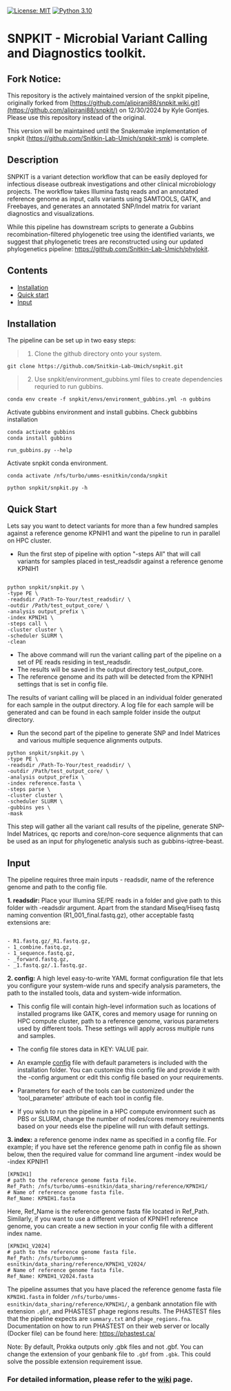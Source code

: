 [![License: MIT](https://img.shields.io/badge/License-MIT-yellow.svg)](https://opensource.org/licenses/MIT)
[![Python 3.10](https://img.shields.io/badge/python-3.1-blue.svg)](https://www.python.org/downloads/release/python-310/)

# SNPKIT - Microbial Variant Calling and Diagnostics toolkit.

## Fork Notice:

This repository is the actively maintained version of the snpkit pipeline, originally forked from [https://github.com/alipirani88/snpkit.wiki.git](https://github.com/alipirani88/snpkit/) on 12/30/2024 by Kyle Gontjes. Please use this repository instead of the original.

This version will be maintained until the Snakemake implementation of snpkit (https://github.com/Snitkin-Lab-Umich/snpkit-smk) is complete.  

## Description

SNPKIT is a variant detection workflow that can be easily deployed for infectious disease outbreak investigations and other clinical microbiology projects. The workflow takes Illumina fastq reads and an annotated reference genome as input, calls variants using SAMTOOLS, GATK, and Freebayes, and generates an annotated SNP/Indel matrix for variant diagnostics and visualizations. 

While this pipeline has downstream scripts to generate a Gubbins recombination-filtered phylogenetic tree using the identified variants, we suggest that phylogenetic trees are reconstructed using our updated phylogenetics pipeline: https://github.com/Snitkin-Lab-Umich/phylokit.   

## Contents

- [Installation](#installation)
- [Quick start](#quick-start)
- [Input](#input)

## Installation

The pipeline can be set up in two easy steps:

> 1. Clone the github directory onto your system.

```
git clone https://github.com/Snitkin-Lab-Umich/snpkit.git

```

> 2. Use snpkit/environment_gubbins.yml files to create dependencies requried to run gubbins.

```
conda env create -f snpkit/envs/environment_gubbins.yml -n gubbins
```

Activate gubbins environment and install gubbins. Check gubbbins installation 

```
conda activate gubbins
conda install gubbins

run_gubbins.py --help
```

Activate snpkit conda environment. 
```
conda activate /nfs/turbo/umms-esnitkin/conda/snpkit

python snpkit/snpkit.py -h
```

## Quick Start

Lets say you want to detect variants for more than a few hundred samples against a reference genome KPNIH1 and want the pipeline to run in parallel on HPC cluster. 


- Run the first step of pipeline with option "-steps All" that will call variants for samples placed in test_readsdir against a reference genome KPNIH1

```

python snpkit/snpkit.py \
-type PE \
-readsdir /Path-To-Your/test_readsdir/ \
-outdir /Path/test_output_core/ \
-analysis output_prefix \
-index KPNIH1 \
-steps call \
-cluster cluster \
-scheduler SLURM \
-clean

```

- The above command will run the variant calling part of the pipeline on a set of PE reads residing in test_readsdir. 
- The results will be saved in the output directory test_output_core. 
- The reference genome and its path will be detected from the KPNIH1 settings that is set in config file.


The results of variant calling will be placed in an individual folder generated for each sample in the output directory. A log file for each sample will be generated and can be found in each sample folder inside the output directory. 

- Run the second part of the pipeline to generate SNP and Indel Matrices and various multiple sequence alignments outputs.

```
python snpkit/snpkit.py \
-type PE \
-readsdir /Path-To-Your/test_readsdir/ \
-outdir /Path/test_output_core/ \
-analysis output_prefix \
-index reference.fasta \
-steps parse \
-cluster cluster \
-scheduler SLURM \
-gubbins yes \ 
-mask 

```

This step will gather all the variant call results of the pipeline, generate SNP-Indel Matrices, qc reports and core/non-core sequence alignments that can be used as an input for phylogenetic analysis such as gubbins-iqtree-beast.

## Input

The pipeline requires three main inputs - readsdir, name of the reference genome and path to the config file.

**1. readsdir:** Place your Illumina SE/PE reads in a folder and give path to this folder with -readsdir argument. Apart from the standard Miseq/Hiseq fastq naming convention (R1_001_final.fastq.gz), other acceptable fastq extensions are: 

```

- R1.fastq.gz/_R1.fastq.gz, 
- 1_combine.fastq.gz, 
- 1_sequence.fastq.gz, 
- _forward.fastq.gz, 
- _1.fastq.gz/.1.fastq.gz.

```

**2. config:** A high level easy-to-write YAML format configuration file that lets you configure your system-wide runs and specify analysis parameters, the path to the installed tools, data and system-wide information.

- This config file will contain high-level information such as locations of installed programs like GATK, cores and memory usage for running on HPC compute cluster, path to a reference genome, various parameters used by different tools. These settings will apply across multiple runs and samples. 

- The config file stores data in KEY: VALUE pair. 

- An example [config](https://github.com/alipirani88/snpkit/blob/master/config) file with default parameters is included with the installation folder. You can customize this config file and provide it with the -config argument or edit this config file based on your requirements. 

- Parameters for each of the tools can be customized under the 'tool_parameter' attribute of each tool in config file. 

- If you wish to run the pipeline in a HPC compute environment such as PBS or SLURM, change the number of nodes/cores memory reuirements based on your needs else the pipeline will run with default settings.


**3. index:** a reference genome index name as specified in a config file. For example; if you have set the reference genome path in config file as shown below, then the required value for command line argument -index would be -index KPNIH1

```
[KPNIH1]
# path to the reference genome fasta file.
Ref_Path: /nfs/turbo/umms-esnitkin/data_sharing/reference/KPNIH1/
# Name of reference genome fasta file.
Ref_Name: KPNIH1.fasta
```

Here, Ref_Name is the reference genome fasta file located in Ref_Path. Similarly, if you want to use a different version of KPNIH1 reference genome, you can create a new section in your config file with a different index name.

```
[KPNIH1_V2024]
# path to the reference genome fasta file.
Ref_Path: /nfs/turbo/umms-esnitkin/data_sharing/reference/KPNIH1_V2024/
# Name of reference genome fasta file.
Ref_Name: KPNIH1_V2024.fasta
```

The pipeline assumes that you have placed the reference genome fasta file `KPNIH1.fasta` in folder `/nfs/turbo/umms-esnitkin/data_sharing/reference/KPNIH1/`, a genbank annotation file with extension `.gbf`, and PHASTEST phage regions results. The PHASTEST files that the pipeline expects are `summary.txt` and `phage_regions.fna`. Documentation on how to run PHASTEST on their web server or locally (Docker file) can be found here: https://phastest.ca/ 

Note: By default, Prokka outputs only .gbk files and not .gbf. You can change the extension of your genbank file to `.gbf` from `.gbk`. This could solve the possible extension requirement issue.

### For detailed information, please refer to the [wiki](https://github.com/Snitkin-Lab-Umich/snpkit/wiki) page.

